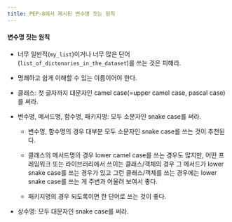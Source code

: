 ```yaml
---
title: PEP-8에서 제시된 변수명 짓는 원칙
---
```




#### 변수명 짓는 원칙

- 너무 일반적(`my_list`)이거나 너무 많은 단어(`list_of_dictonaries_in_the_dataset`)를 쓰는 것은 피해라. 

- 명쾌하고 쉽게 이해할 수 있는 이름이어야 한다. 

- 클래스: 첫 글자까지 대문자인 camel case(=upper camel case, pascal case)를 써라.

- 변수명, 메서드명, 함수명, 패키지명: 모두 소문자인 snake case를 써라.

  - 변수명, 함수명의 경우 대부분 모두 소문자인 snake case를 쓰는 것이 추천된다.

  - 클래스의 메서드명의 경우 lower camel case를 쓰는 경우도 많지만, 어떤 프레임워크 또는 라이브러리에서 쓰이는 클래스/객체의 경우 그 메서드가 lower snake case를 쓰는 경우가 있고 그런 클래스/객체를 쓰는 경우에는 lower snake case를 쓰는 게 주변과 어울려 보여서 좋다.

  - 패키지명의 경우 되도록이면 한 단어로 쓰는 것이 좋다.

- 상수명: 모두 대문자인 snake case를 써라.

